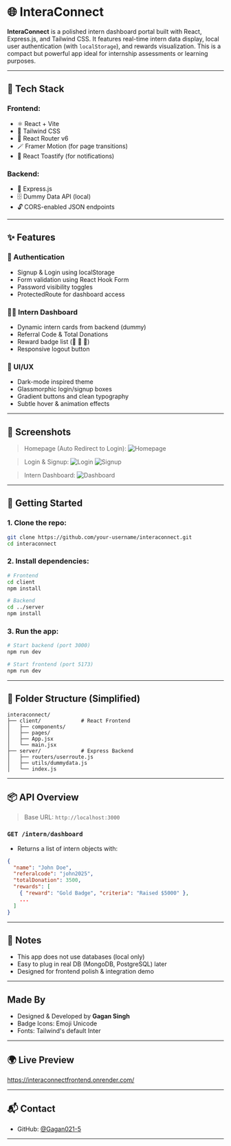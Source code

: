 # 🌐 InteraConnect

**InteraConnect** is a polished intern dashboard portal built with React, Express.js, and Tailwind CSS. It features real-time intern data display, local user authentication (with `localStorage`), and rewards visualization. This is a compact but powerful app ideal for internship assessments or learning purposes.

---

## 🚀 Tech Stack

### Frontend:

* ⚛️ React + Vite
* 💅 Tailwind CSS
* 🔄 React Router v6
* 🪄 Framer Motion (for page transitions)
* 🔔 React Toastify (for notifications)

### Backend:

* 🧠 Express.js
* 🗄 Dummy Data API (local)
* 🔓 CORS-enabled JSON endpoints

---

## ✨ Features

### 👤 Authentication

* Signup & Login using localStorage
* Form validation using React Hook Form
* Password visibility toggles
* ProtectedRoute for dashboard access

### 🧑‍💻 Intern Dashboard

* Dynamic intern cards from backend (dummy)
* Referral Code & Total Donations
* Reward badge list (🥇 🥈 🥉)
* Responsive logout button

### 🌟 UI/UX

* Dark-mode inspired theme
* Glassmorphic login/signup boxes
* Gradient buttons and clean typography
* Subtle hover & animation effects

---

## 📸 Screenshots

> Homepage (Auto Redirect to Login):
> ![Homepage](https://i.postimg.cc/htm7TyNs/Screenshot-2025-08-04-211724.png)

> Login & Signup:
> ![Login](https://i.postimg.cc/brMs2kT4/Screenshot-2025-08-04-211855.png)
> ![Signup](https://i.postimg.cc/QxTMyBSx/Screenshot-2025-08-04-211933.png)

> Intern Dashboard:
> ![Dashboard](https://i.postimg.cc/zvmfz8G1/Screenshot-2025-08-04-212105.png)

---

## 🧪 Getting Started

### 1. Clone the repo:

```bash
git clone https://github.com/your-username/interaconnect.git
cd interaconnect
```

### 2. Install dependencies:

```bash
# Frontend
cd client
npm install

# Backend
cd ../server
npm install
```

### 3. Run the app:

```bash
# Start backend (port 3000)
npm run dev

# Start frontend (port 5173)
npm run dev
```

---

## 🔐 Folder Structure (Simplified)

```
interaconnect/
├── client/             # React Frontend
│   ├── components/
│   ├── pages/
│   ├── App.jsx
│   └── main.jsx
├── server/             # Express Backend
│   ├── routers/userroute.js
│   ├── utils/dummydata.js
│   └── index.js
```

---

## 📦 API Overview

> Base URL: `http://localhost:3000`

### `GET /intern/dashboard`

* Returns a list of intern objects with:

```json
{
  "name": "John Doe",
  "referalcode": "john2025",
  "totalDonation": 3500,
  "rewards": [
    { "reward": "Gold Badge", "criteria": "Raised $5000" },
    ...
  ]
}
```

---

## 📌 Notes

* This app does not use databases (local only)
* Easy to plug in real DB (MongoDB, PostgreSQL) later
* Designed for frontend polish & integration demo

---

## Made By

* Designed & Developed by **Gagan Singh**
* Badge Icons: Emoji Unicode
* Fonts: Tailwind's default Inter


---

## 🌍 Live Preview 
https://interaconnectfrontend.onrender.com/

---

## 📬 Contact

* GitHub: [@Gagan021-5](https://github.com/Gagan021-5)

---
